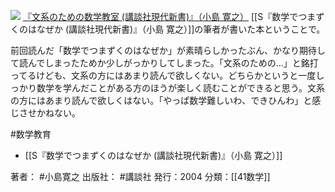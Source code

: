[![](https://images-fe.ssl-images-amazon.com/images/I/41K8BQJQ67L._SL160_.jpg)](http://www.amazon.co.jp/exec/obidos/ASIN/4061497596/choiyaki81-22/ref=nosim)
[『文系のための数学教室 (講談社現代新書)』（小島 寛之）](http://www.amazon.co.jp/exec/obidos/ASIN/4061497596/choiyaki81-22/ref=nosim)
[[S『数学でつまずくのはなぜか (講談社現代新書)』（小島 寛之）]]の筆者が書いた本ということで。

前回読んだ「数学でつまずくのはなぜか」が素晴らしかったぶん、かなり期待して読んでしまったためか少しがっかりしてしまった。「文系のための…」と銘打ってるけども、文系の方にはあまり読んで欲しくない。どちらかというと一度しっかり数学を学んだことがある方のほうが楽しく読むことができると思う。文系の方にはあまり読んで欲しくはない。「やっぱ数学難しいわ、できひんわ」と感じさせかねない。

#数学教育 

- [[S『数学でつまずくのはなぜか (講談社現代新書)』（小島 寛之）]]

著者： #小島寛之
出版社： #講談社
発行：2004
分類：[[41数学]]
